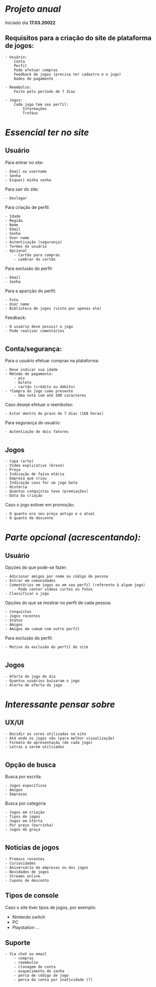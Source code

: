 # *Projeto anual*
Iniciado dia **17.03.20022**

## **Requisitos para a criação do site de plataforma de jogos:**
```
- Usuário:
    Conta
    Perfil
    Pode efetuar compras
    Feedback de jogos (precisa ter cadastro e o jogo)
    Dados de pagamento
    
- Reembolso:
    Feito pelo período de 7 dias 

- Jogos:
    Cada jogo tem seu perfil:
        Informações
        Troféus
```
# *Essencial ter no site*
## **Usuário**
Para entrar no site:
```
- Email ou username 
- Senha
- Esqueci minha senha
```
Para sair do site:
```
- Deslogar 
```

Para criação de perfil:
```
- Idade
- Região
- Nome 
- Email
- Senha
- User name
- Autenticação (segurança)
- Termos do usuário
- Opcional
    - Cartão para compras 
    - Lembrar do cartão
```

Para exclusão do perfil:
```
- Email
- Senha
```

Para a aparição do perfil:
```
- Foto 
- User name
- Biblioteca de jogos (visto por apenas ele)
```

Feedback:
```
- O usuário deve possuir o jogo 
- Pode realizar comentários
```

#
## **Conta/segurança:**
Para o usuário efetuar compras na plataforma:
```
- Deve indicar sua idade
- Método de pagamento:
    - pix
    - boleto
    - cartão (crédito ou débito)
- *Compra do jogo como presente 
    - Uma nota com até 200 caracteres
```
Caso deseje efetuar o reembolso:
```
- Estar dentro do prazo de 7 dias (168 horas)
```
Para segurança do usuário:
```
- Autentiação de dois fatores 
```
#
## **Jogos**
```
- Capa (arte)
- Vídeo explicativo (breve)
- Preço
- Indicação de faixa etária
- Empresa que criou
- Indicação caso for um jogo beta
- História 
- Quantas conquistas teve (premiações)
- Data da criação
```
Caso o jogo estiver em promoção:
```
- O quanto era seu preço antigo e o atual
- O quanto de desconto 
```

# *Parte opcional (acrescentando):*
## Usuário
Opções do que pode-se fazer:
```
- Adicionar amigos por nome ou código de pessoa
- Entrar em comunidades
- Comentários em jogos ou em seu perfil (referente à algum jogo)
    - Pode conter vídeos curtos ou fotos
- Classificar o jogo 
```

Opções do que se mostrar no perfil de cada pessoa:
```
- Conquistas
- Jogos recentes
- Status
- Amigos
- Amigos em comum com outro perfil
```

Para exclusão do perfil:
```
- Motivo da exclusão do perfil do site
```

#
## Jogos
```
- Oferta do jogo do dia
- Quantos usuários baixaram o jogo
- Alerta de oferta do jogo
```

# *Interessante pensar sobre*
## UX/UI
```
- Decidir as cores utilizadas no site 
- Até onde os jogos vão (para melhor visualização)
- Formato de apresentação (de cada jogo)
- Letras a serem utilizadas
```
#
## Opção de busca
Busca por escrita:
```
- Jogos específicos
- Amigos
- Empresas 
```
Busca por categoria
```
- Jogos em criação
- Tipos de jogos
- Jogos em oferta
- Por preço (barrinha)
- Jogos de graça
```

#
## Noticias de jogos
```
- Premios recentes
- Curiosidades
- Aniversário de empresas ou dos jogos
- Novidades de jogos
- Streams online
- Cupons de desconto
```

## Tipos de console
Caso o site tiver tipos de jogos, por exemplo:
- Nintendo switch
- PC
- Playstation ...

## Suporte
```
- Via chat ou email
    - compras
    - reembolso 
    - clonagem de conta
    - esquecimento de senha
    - perca de código de jogo 
    - perca da conta por inatividade (?)
```
